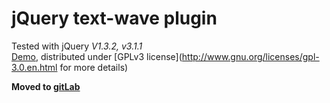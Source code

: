 # jQuery text-wave plugin
 
Tested with jQuery _V1.3.2, v3.1.1_   
[Demo](https://jsfiddle.net/Stphane/wfpt92y7), distributed under [GPLv3 license](http://www.gnu.org/licenses/gpl-3.0.en.html for more details)

**Moved to [gitLab](https://gitlab.com/stphane/jq-textwave)**

